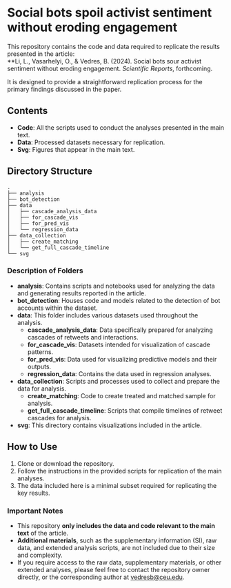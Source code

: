 # Social bots spoil activist sentiment without eroding engagement

This repository contains the code and data required to replicate the results presented in the article:  
**Li, L., Vasarhelyi, O., & Vedres, B. (2024). Social bots sour activist sentiment without eroding engagement. *Scientific Reports*, forthcoming.

It is designed to provide a straightforward replication process for the primary findings discussed in the paper.

## Contents

- **Code**: All the scripts used to conduct the analyses presented in the main text.
- **Data**: Processed datasets necessary for replication.
- **Svg**: Figures that appear in the main text.

## Directory Structure

```
.
├── analysis
├── bot_detection
├── data
│   ├── cascade_analysis_data
│   ├── for_cascade_vis
│   ├── for_pred_vis
│   └── regression_data
├── data_collection
│   ├── create_matching
│   └── get_full_cascade_timeline
└── svg
```

### Description of Folders

- **analysis**: Contains scripts and notebooks used for analyzing the data and generating results reported in the article.
- **bot_detection**: Houses code and models related to the detection of bot accounts within the dataset.
- **data**: This folder includes various datasets used throughout the analysis.
  - **cascade_analysis_data**: Data specifically prepared for analyzing cascades of retweets and interactions.
  - **for_cascade_vis**: Datasets intended for visualization of cascade patterns.
  - **for_pred_vis**: Data used for visualizing predictive models and their outputs.
  - **regression_data**: Contains the data used in regression analyses.
- **data_collection**: Scripts and processes used to collect and prepare the data for analysis.
  - **create_matching**: Code to create treated and matched sample for analysis.
  - **get_full_cascade_timeline**: Scripts that compile timelines of retweet cascades for analysis.
- **svg**: This directory contains visualizations included in the article.

## How to Use

1. Clone or download the repository.
2. Follow the instructions in the provided scripts for replication of the main analyses.
3. The data included here is a minimal subset required for replicating the key results.

### Important Notes

- This repository **only includes the data and code relevant to the main text** of the article.
- **Additional materials**, such as the supplementary information (SI), raw data, and extended analysis scripts, are not included due to their size and complexity.
- If you require access to the raw data, supplementary materials, or other extended analyses, please feel free to contact the repository owner directly, or the corresponding author at vedresb@ceu.edu.
